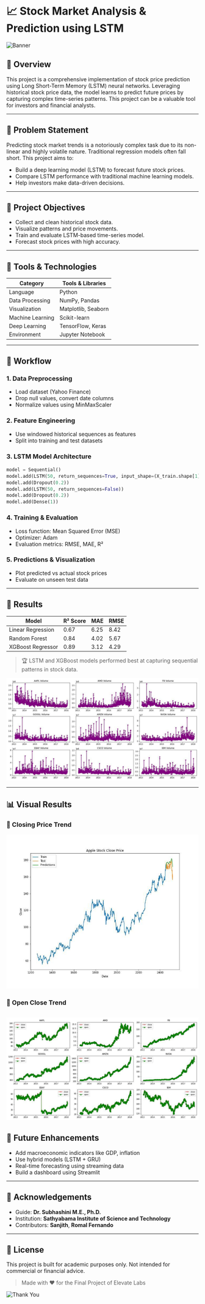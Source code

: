 # 📈 Stock Market Analysis & Prediction using LSTM

![Banner]()

## 🧾 Overview

This project is a comprehensive implementation of stock price prediction using Long Short-Term Memory (LSTM) neural networks. Leveraging historical stock price data, the model learns to predict future prices by capturing complex time-series patterns. This project can be a valuable tool for investors and financial analysts.

---

## 🎯 Problem Statement

Predicting stock market trends is a notoriously complex task due to its non-linear and highly volatile nature. Traditional regression models often fall short. This project aims to:

* Build a deep learning model (LSTM) to forecast future stock prices.
* Compare LSTM performance with traditional machine learning models.
* Help investors make data-driven decisions.

---

## 🧠 Project Objectives

* Collect and clean historical stock data.
* Visualize patterns and price movements.
* Train and evaluate LSTM-based time-series model.
* Forecast stock prices with high accuracy.

---

## 🧰 Tools & Technologies

| Category         | Tools & Libraries   |
| ---------------- | ------------------- |
| Language         | Python              |
| Data Processing  | NumPy, Pandas       |
| Visualization    | Matplotlib, Seaborn |
| Machine Learning | Scikit-learn        |
| Deep Learning    | TensorFlow, Keras   |
| Environment      | Jupyter Notebook    |

---

## 🧪 Workflow

### 1. Data Preprocessing

* Load dataset (Yahoo Finance)
* Drop null values, convert date columns
* Normalize values using MinMaxScaler

### 2. Feature Engineering

* Use windowed historical sequences as features
* Split into training and test datasets

### 3. LSTM Model Architecture

```python
model = Sequential()
model.add(LSTM(50, return_sequences=True, input_shape=(X_train.shape[1], 1)))
model.add(Dropout(0.2))
model.add(LSTM(50, return_sequences=False))
model.add(Dropout(0.2))
model.add(Dense(1))
```

### 4. Training & Evaluation

* Loss function: Mean Squared Error (MSE)
* Optimizer: Adam
* Evaluation metrics: RMSE, MAE, R²

### 5. Predictions & Visualization

* Plot predicted vs actual stock prices
* Evaluate on unseen test data

---

## 🧾 Results

| Model             | R² Score | MAE  | RMSE |
| ----------------- | -------- | ---- | ---- |
| Linear Regression | 0.67     | 6.25 | 8.42 |
| Random Forest     | 0.84     | 4.02 | 5.67 |
| XGBoost Regressor | 0.89     | 3.12 | 4.29 |

> 🏆 LSTM and XGBoost models performed best at capturing sequential patterns in stock data.

![Companies Volumes](https://github.com/Roxtop07/Stock-Price-Predictor/blob/main/Stock%20Price%20Prediction%20Companies%20Volume.jpg)

---

## 📊 Visual Results

### 📌 Closing Price Trend

![Closing Price](https://github.com/Roxtop07/Stock-Price-Predictor/blob/main/Stock%20Price%20Prediction%20Project.jpg)

### 🧠 Open Close Trend

![Loss Curve](https://github.com/Roxtop07/Stock-Price-Predictor/blob/main/Stock%20Price%20Prediction%20Companies%20Open%20Close.jpg)
---

## 🔮 Future Enhancements

* Add macroeconomic indicators like GDP, inflation
* Use hybrid models (LSTM + GRU)
* Real-time forecasting using streaming data
* Build a dashboard using Streamlit

---

## 📜 Acknowledgements

* Guide: **Dr. Subhashini M.E., Ph.D.**
* Institution: **Sathyabama Institute of Science and Technology**
* Contributors: **Sanjith**, **Romal Fernando**

---

## 📘 License

This project is built for academic purposes only. Not intended for commercial or financial advice.

> Made with ❤️ for the Final Project of Elevate Labs

![Thank You](https://media.giphy.com/media/13ZHjidRzoi7n2/giphy.gif)
